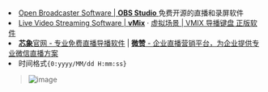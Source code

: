 <li><a href="https://obsproject.com/zh-cn/">Open Broadcaster Software | <strong>OBS Studio</strong> </a> 免费开源的直播和录屏软件</li>

<li><a href="https://www.vmix.com/">Live Video Streaming Software | <strong>vMix</strong></a> · <a href="https://www.vmix.com.cn/category/vmix-virtual-sets">虚拟场景 | VMIX 导播键盘 正版软件</a></li>

<li><a href="https://www.sinsam.com/"><strong>芯象</strong>官网 - 专业免费直播导播软件</a> | <a href="https://www.vzan.com/"><strong>微赞</strong> - 企业直播营销平台，为企业提供专业微信直播方案</a></li>

<li>时间格式<code>{0:yyyy/MM/dd H:mm:ss}</code></li>
<blockquote>

![image](https://user-images.githubusercontent.com/9572479/230552352-916f352d-1503-46ac-a492-9c670f55259d.png)

</blockquote>

